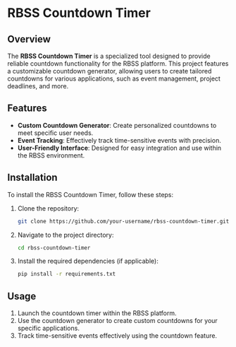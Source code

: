 # RBSS Countdown Timer

## Overview
The **RBSS Countdown Timer** is a specialized tool designed to provide reliable countdown functionality for the RBSS platform. This project features a customizable countdown generator, allowing users to create tailored countdowns for various applications, such as event management, project deadlines, and more.

## Features
- **Custom Countdown Generator**: Create personalized countdowns to meet specific user needs.
- **Event Tracking**: Effectively track time-sensitive events with precision.
- **User-Friendly Interface**: Designed for easy integration and use within the RBSS environment.

## Installation
To install the RBSS Countdown Timer, follow these steps:

1. Clone the repository:
    ```bash
    git clone https://github.com/your-username/rbss-countdown-timer.git
    ```

2. Navigate to the project directory:
    ```bash
    cd rbss-countdown-timer
    ```

3. Install the required dependencies (if applicable):
    ```bash
    pip install -r requirements.txt
    ```

## Usage
1. Launch the countdown timer within the RBSS platform.
2. Use the countdown generator to create custom countdowns for your specific applications.
3. Track time-sensitive events effectively using the countdown feature.
